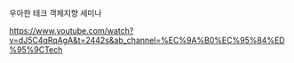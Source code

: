 우아한 테크 객체지향 세미나

https://www.youtube.com/watch?v=dJ5C4qRqAgA&t=2442s&ab_channel=%EC%9A%B0%EC%95%84%ED%95%9CTech
